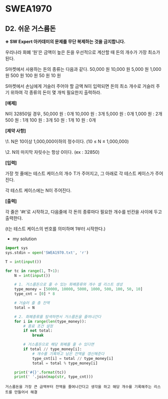 # SWEA1970

## D2. 쉬운 거스름돈

**※ SW Expert 아카데미의 문제를 무단 복제하는 것을 금지합니다.**

우리나라 화폐 ‘원’은 금액이 높은 돈을 우선적으로 계산할 때 돈의 개수가 가장 최소가 된다.

S마켓에서 사용하는 돈의 종류는 다음과 같다.
50,000 원
10,000 원
5,000 원
1,000 원
500 원
100 원
50 원
10 원

S마켓에서 손님에게 거슬러 주어야 할 금액 N이 입력되면 돈의 최소 개수로 거슬러 주기 위하여 각 종류의 돈이 몇 개씩 필요한지 출력하라.


**[예제]**

N이 32850일 경우,
50,000 원 : 0개
10,000 원 : 3개
5,000 원 : 0개
1,000 원 : 2개
500 원 : 1개
100 원 : 3개
50 원 : 1개
10 원 : 0개


**[제약 사항]**

\1. N은 10이상 1,000,000이하의 정수이다. (10 ≤ N ≤ 1,000,000)

\2. N의 마지막 자릿수는 항상 0이다. (ex : 32850)


**[입력]**

가장 첫 줄에는 테스트 케이스의 개수 T가 주어지고, 그 아래로 각 테스트 케이스가 주어진다.

각 테스트 케이스에는 N이 주어진다.


**[출력]**

각 줄은 '#t'로 시작하고, 다음줄에 각 돈의 종류마다 필요한 개수를 빈칸을 사이에 두고 출력한다.

(t는 테스트 케이스의 번호를 의미하며 1부터 시작한다.)



- my solution

```python
import sys
sys.stdin = open('SWEA1970.txt', 'r')

T = int(input())

for tc in range(1, T+1):
    N = int(input())

    # 1. 거스름돈으로 줄 수 있는 화폐종류와 개수 셀 리스트 생성
    type_money = [50000, 10000, 5000, 1000, 500, 100, 50, 10]
    type_cnt = [0] * 8

    # 거슬러 줄 총 잔액
    total = N

    # 2. 화폐종류를 탐색하면서 거스름돈을 줄여나간다
    for i in range(len(type_money)):
        # 종료 조건 설정
        if not total:
            break

        # 거스름돈으로 해당 화폐를 줄 수 있다면
        if total // type_money[i]:
            # 개수를 기록하고 남은 잔액을 갱신해준다
            type_cnt[i] = total // type_money[i]
            total = total % type_money[i]

    print('#{}'.format(tc))
    print(' '.join(map(str, type_cnt)))
```

```
거스름돈을 가장 큰 금액부터 잔액을 줄여나간다고 생각을 하고 해당 개수를 기록해주는 리스트를 만들어서 해결
```

